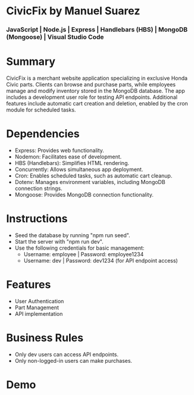 # CivicFix by Manuel Suarez
### JavaScript | Node.js | Express | Handlebars (HBS) | MongoDB (Mongoose) | Visual Studio Code

# Summary
CivicFix is a merchant website application specializing in exclusive Honda Civic parts. 
Clients can browse and purchase parts, while employees manage and modify inventory stored in the MongoDB database. 
The app includes a development user role for testing API endpoints. 
Additional features include automatic cart creation and deletion, enabled by the cron module for scheduled tasks.

# Dependencies
- Express: Provides web functionality.
- Nodemon: Facilitates ease of development.
- HBS (Handlebars): Simplifies HTML rendering.
- Concurrently: Allows simultaneous app deployment.
- Cron: Enables scheduled tasks, such as automatic cart cleanup.
- Dotenv: Manages environment variables, including MongoDB connection strings.
- Mongoose: Provides MongoDB connection functionality.
  
# Instructions
- Seed the database by running "npm run seed".
- Start the server with "npm run dev".
- Use the following credentials for basic management:
  - Username: employee | Password: employee1234
  - Username: dev | Password: dev1234 (for API endpoint access)

# Features
- User Authentication
- Part Management
- API implementation

# Business Rules
- Only dev users can access API endpoints.
- Only non-logged-in users can make purchases.
  
# Demo


